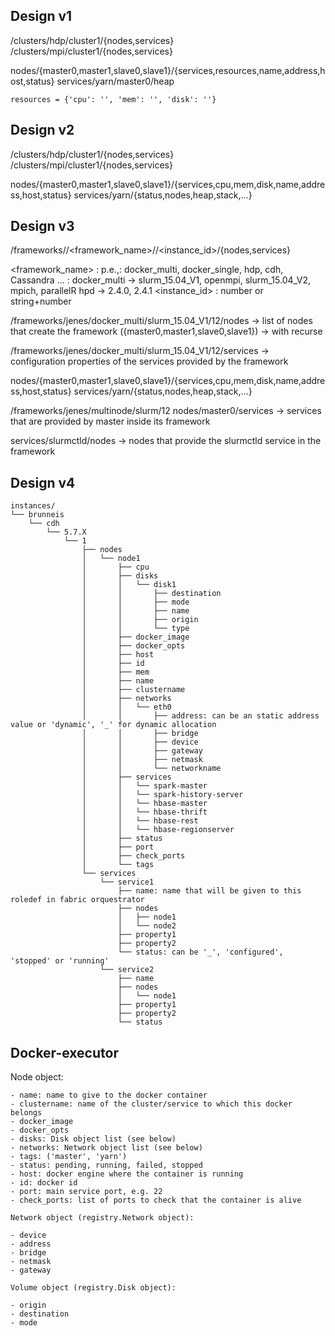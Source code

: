 Design v1
---------

/clusters/hdp/cluster1/{nodes,services}
/clusters/mpi/cluster1/{nodes,services}

  nodes/{master0,master1,slave0,slave1}/{services,resources,name,address,host,status}
  services/yarn/master0/heap

    resources = {'cpu': '', 'mem': '', 'disk': ''}

Design v2
---------

/clusters/hdp/cluster1/{nodes,services}
/clusters/mpi/cluster1/{nodes,services}

  nodes/{master0,master1,slave0,slave1}/{services,cpu,mem,disk,name,address,host,status}
  services/yarn/{status,nodes,heap,stack,...}

Design v3
---------
/frameworks/<username>/<framework_name>/<flavour>/<instance_id>/{nodes,services}

<framework_name> : p.e.,: docker_multi, docker_single, hdp, cdh, Cassandra ...
<flavour> : docker_multi -> slurm_15.04_V1, openmpi, slurm_15.04_V2, mpich, parallelR
            hpd -> 2.4.0, 2.4.1
<instance_id> : number or string+number

/frameworks/jenes/docker_multi/slurm_15.04_V1/12/nodes 
  -> list of nodes that create the framework ({master0,master1,slave0,slave1})
  -> with recurse 

/frameworks/jenes/docker_multi/slurm_15.04_V1/12/services
  -> configuration properties of the services provided by the framework
  
  nodes/{master0,master1,slave0,slave1}/{services,cpu,mem,disk,name,address,host,status}
  services/yarn/{status,nodes,heap,stack,...}


/frameworks/jenes/multinode/slurm/12
  nodes/master0/services 
    -> services that are provided by master inside its framework
    
  services/slurmctld/nodes
    -> nodes that provide the slurmctld service in the framework

Design v4
---------
```
instances/
└── brunneis
    └── cdh
        └── 5.7.X
            └── 1
                ├── nodes
                │   └── node1
                │       ├── cpu
                │       ├── disks
                │       │   └── disk1
                │       │       ├── destination
                │       │       ├── mode
                │       │       ├── name
                │       │       ├── origin
                │       │       └── type
                │       ├── docker_image
                │       ├── docker_opts
                │       ├── host
                │       ├── id
                │       ├── mem
                │       ├── name
                │       ├── clustername
                │       ├── networks
                │       │   └── eth0
                │       │       ├── address: can be an static address value or 'dynamic', '_' for dynamic allocation
                │       │       ├── bridge
                │       │       ├── device
                │       │       ├── gateway
                │       │       ├── netmask
                │       │       └── networkname
                │       ├── services
                │       │   └── spark-master
                │       │   └── spark-history-server
                │       │   └── hbase-master
                │       │   └── hbase-thrift
                │       │   └── hbase-rest
                │       │   └── hbase-regionserver
                │       ├── status
                │       ├── port
                │       ├── check_ports
                │       └── tags
                └── services
                    └── service1
                        ├── name: name that will be given to this roledef in fabric orquestrator
                        ├── nodes
                        │   ├── node1
                        │   └── node2
                        ├── property1
                        ├── property2
                        └── status: can be '_', 'configured', 'stopped' or 'running'
                    └── service2
                        ├── name
                        ├── nodes
                        │   └── node1
                        ├── property1
                        ├── property2
                        └── status

```

## Docker-executor
   Node object:

    - name: name to give to the docker container
    - clustername: name of the cluster/service to which this docker belongs
    - docker_image
    - docker_opts
    - disks: Disk object list (see below)
    - networks: Network object list (see below)
    - tags: ('master', 'yarn')
    - status: pending, running, failed, stopped
    - host: docker engine where the container is running
    - id: docker id
    - port: main service port, e.g. 22
    - check_ports: list of ports to check that the container is alive

    Network object (registry.Network object):

    - device
    - address
    - bridge
    - netmask
    - gateway

    Volume object (registry.Disk object):

    - origin
    - destination
    - mode


